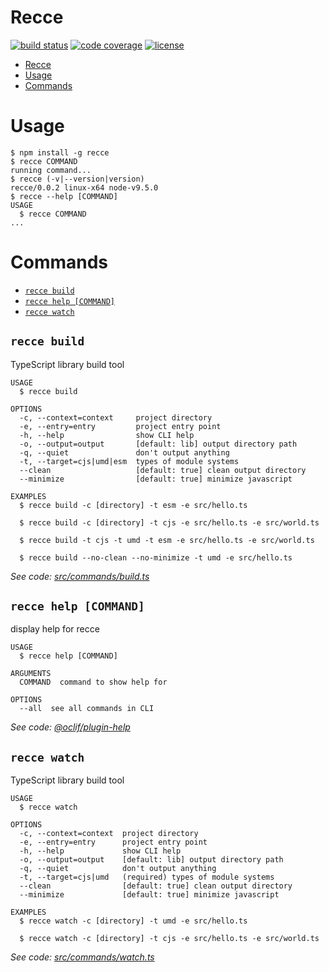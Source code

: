 # Recce

[![build status](https://travis-ci.org/escapace/recce.svg?branch=master)](https://travis-ci.org/escapace/recce)
[![code coverage](https://codecov.io/gh/escapace/recce/branch/master/graph/badge.svg)](https://codecov.io/gh/escapace/recce)
[![license](https://img.shields.io/badge/license-Mozilla%20Public%20License%20Version%202.0-blue.svg)]()

<!-- toc -->
* [Recce](#recce)
* [Usage](#usage)
* [Commands](#commands)
<!-- tocstop -->
# Usage
<!-- usage -->
```sh-session
$ npm install -g recce
$ recce COMMAND
running command...
$ recce (-v|--version|version)
recce/0.0.2 linux-x64 node-v9.5.0
$ recce --help [COMMAND]
USAGE
  $ recce COMMAND
...
```
<!-- usagestop -->
# Commands
<!-- commands -->
* [`recce build`](#recce-build)
* [`recce help [COMMAND]`](#recce-help-command)
* [`recce watch`](#recce-watch)

## `recce build`

TypeScript library build tool

```
USAGE
  $ recce build

OPTIONS
  -c, --context=context     project directory
  -e, --entry=entry         project entry point
  -h, --help                show CLI help
  -o, --output=output       [default: lib] output directory path
  -q, --quiet               don't output anything
  -t, --target=cjs|umd|esm  types of module systems
  --clean                   [default: true] clean output directory
  --minimize                [default: true] minimize javascript

EXAMPLES
  $ recce build -c [directory] -t esm -e src/hello.ts

  $ recce build -c [directory] -t cjs -e src/hello.ts -e src/world.ts

  $ recce build -t cjs -t umd -t esm -e src/hello.ts -e src/world.ts

  $ recce build --no-clean --no-minimize -t umd -e src/hello.ts
```

_See code: [src/commands/build.ts](https://github.com/escapace/recce/blob/v0.0.2/src/commands/build.ts)_

## `recce help [COMMAND]`

display help for recce

```
USAGE
  $ recce help [COMMAND]

ARGUMENTS
  COMMAND  command to show help for

OPTIONS
  --all  see all commands in CLI
```

_See code: [@oclif/plugin-help](https://github.com/oclif/plugin-help/blob/v1.2.5/src/commands/help.ts)_

## `recce watch`

TypeScript library build tool

```
USAGE
  $ recce watch

OPTIONS
  -c, --context=context  project directory
  -e, --entry=entry      project entry point
  -h, --help             show CLI help
  -o, --output=output    [default: lib] output directory path
  -q, --quiet            don't output anything
  -t, --target=cjs|umd   (required) types of module systems
  --clean                [default: true] clean output directory
  --minimize             [default: true] minimize javascript

EXAMPLES
  $ recce watch -c [directory] -t umd -e src/hello.ts

  $ recce watch -c [directory] -t cjs -e src/hello.ts -e src/world.ts
```

_See code: [src/commands/watch.ts](https://github.com/escapace/recce/blob/v0.0.2/src/commands/watch.ts)_
<!-- commandsstop -->
